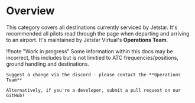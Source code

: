 # Overview

This category covers all destinations currently serviced by Jetstar. It's recommended all pilots read through the page when departing and arriving to an airport. It's maintained by Jetstar Virtual's **Operations Team**.

!!!note "Work in progress"
    Some information within this docs may be incorrect, this includes but is not limitied to ATC frequencies/positions, ground handling and destinations.

    Suggest a change via the discord - please contact the **Operations Team**

    Alternatively, if you're a developer, submit a pull request on our GitHub!